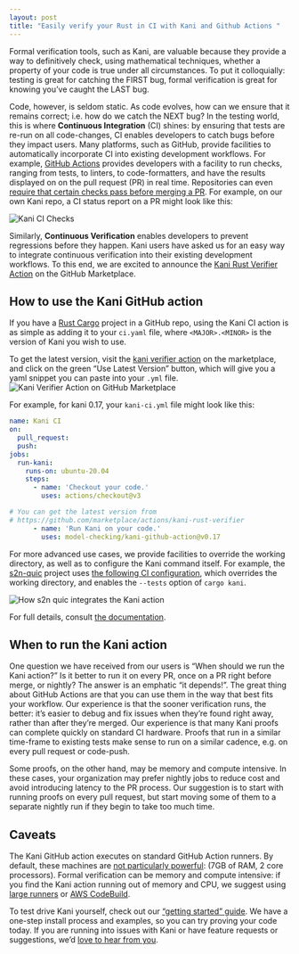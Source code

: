 ```yaml
---
layout: post
title: "Easily verify your Rust in CI with Kani and Github Actions "
---
```


Formal verification tools, such as Kani, are valuable because they provide a way to definitively check, using mathematical techniques, whether a property of your code is true under all circumstances.
To put it colloquially: testing is great for catching the FIRST bug, formal verification is great for knowing you’ve caught the LAST bug.

Code, however, is seldom static.
As code evolves, how can we ensure that it remains correct; i.e.
how do we catch the NEXT bug?
In the testing world, this is where **Continuous Integration** (CI) shines: by ensuring that tests are re-run on all code-changes, CI enables developers to catch bugs before they impact users.
Many platforms, such as GitHub, provide facilities to automatically incorporate CI into existing development workflows.
For example, [GitHub Actions](https://github.com/features/actions) provides developers with a facility to run checks, ranging from tests, to linters, to code-formatters, and have the results displayed on on the pull request (PR) in real time.
Repositories can even [require that certain checks pass before merging a PR](https://docs.github.com/en/repositories/configuring-branches-and-merges-in-your-repository/defining-the-mergeability-of-pull-requests/about-protected-branches#require-status-checks-before-merging).
For example, on our own Kani repo, a CI status report on a PR might look like this:

<img src="{{site.baseurl | prepend: site.url}}/assets/images/kani-ci-checks.png" alt="Kani CI Checks" />

Similarly, **Continuous Verification** enables developers to prevent regressions before they happen.
Kani users have asked us for an easy way to integrate continuous verification into their existing development workflows.
To this end, we are excited to announce the [Kani Rust Verifier Action](https://github.com/marketplace/actions/kani-rust-verifier) on the GitHub Marketplace.

## How to use the Kani GitHub action

If you have a [Rust Cargo](https://doc.rust-lang.org/cargo/) project in a GitHub repo, using the Kani CI action is as simple as adding it to your `ci.yaml` file, where `<MAJOR>.<MINOR>` is the version of Kani you wish to use.

To get the latest version, visit the [kani verifier action](https://github.com/marketplace/actions/kani-rust-verifier) on the marketplace, and click on the green “Use Latest Version” button, which will give you a yaml snippet you can paste into your `.yml` file.
<img src="{{site.baseurl | prepend: site.url}}/assets/images/kani-verifier-action.png" alt="Kani Verifier Action on GitHub Marketplace" />

For example, for kani 0.17, your `kani-ci.yml` file might look like this:

```yaml
name: Kani CI
on:
  pull_request:
  push:
jobs:
  run-kani:
    runs-on: ubuntu-20.04
    steps:
      - name: 'Checkout your code.'
        uses: actions/checkout@v3

# You can get the latest version from
# https://github.com/marketplace/actions/kani-rust-verifier
      - name: 'Run Kani on your code.'
        uses: model-checking/kani-github-action@v0.17
```

For more advanced use cases, we provide facilities to override the working directory, as well as to configure the Kani command itself.
For example, the [s2n-quic](https://github.com/aws/s2n-quic) project uses [the following CI configuration](https://github.com/aws/s2n-quic/blob/main/.github/workflows/ci.yml#L613), which overrides the working directory, and enables the `--tests` option of `cargo kani`.

<img src="{{site.baseurl | prepend: site.url}}/assets/images/s2n-quic-using-kani-action.png" alt="How s2n quic integrates the Kani action" />

For full details, consult [the documentation](https://model-checking.github.io/kani/install-github-ci.html).

## When to run the Kani action

One question we have received from our users is “When should we run the Kani action?”  Is it better to run it on every PR, once on a PR right before merge, or nightly?  The answer is an emphatic “it depends!”.
The great thing about GitHub Actions are that you can use them in the way that best fits your workflow.
Our experience is that the sooner verification runs, the better: it’s easier to debug and fix issues when they’re found right away, rather than after they’re merged.
Our experience is that many Kani proofs can complete quickly on standard CI hardware.
Proofs that run in a similar time-frame to existing tests make sense to run on a similar cadence, e.g.
on every pull request or code-push.

Some proofs, on the other hand, may be memory and compute intensive.
In these cases, your organization may prefer nightly jobs to reduce cost and avoid introducing latency to the PR process.
Our suggestion is to start with running proofs on every pull request, but start moving some of them to a separate nightly run if they begin to take too much time.

## Caveats 

The Kani GitHub action executes on standard GitHub Action runners.
By default, these machines are [not particularly powerful](https://docs.github.com/en/actions/using-github-hosted-runners/about-github-hosted-runners#supported-runners-and-hardware-resources): (7GB of RAM, 2 core processors).
Formal verification can be memory and compute intensive: if you find the Kani action running out of memory and CPU, we suggest using [large runners](https://docs.github.com/en/actions/using-github-hosted-runners/using-larger-runners) or [AWS CodeBuild](https://aws.amazon.com/codebuild/).

To test drive Kani yourself, check out our [“getting started” guide](https://model-checking.github.io/kani/getting-started.html).
We have a one-step install process and examples, so you can try proving your code today.
If you are running into issues with Kani or have feature requests or suggestions, we’d [love to hear from you](https://github.com/model-checking/kani/issues).
